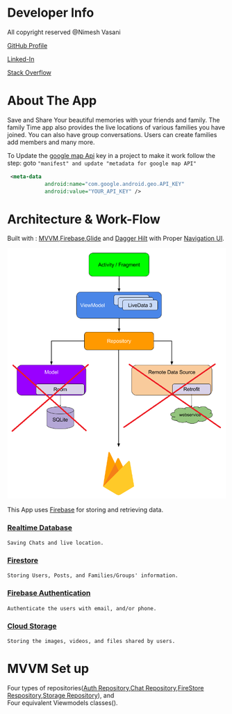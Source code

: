 # Developer Info

All copyright reserved @Nimesh Vasani 

[GitHub Profile](https://github.com/NimeshVasani)

[Linked-In](https://www.linkedin.com/in/nimesh-vasani-99b642154/)

[Stack Overflow](https://stackoverflow.com/users/16579306/nimesh-vasani)

# About The App

Save and Share Your beautiful memories with your friends and family. 
The family Time app also provides the live locations of various families you have joined. 
You can also have group conversations.
Users can create families add members and many more.

To Update the [google map Api](https://console.cloud.google.com) key in a project to make it work follow the step: goto `"manifest" and update "metadata for google map API"`

```xml
 <meta-data
            android:name="com.google.android.geo.API_KEY"
            android:value="YOUR_API_KEY" />
```

# Architecture & Work-Flow

Built with  : [MVVM](https://developer.android.com/topic/libraries/architecture/viewmodel?gclid=CjwKCAjw5dqgBhBNEiwA7PryaEGGNXBuF_269i5vAml9SedixRgYXYfktdB8NOZm__qJWmdN6hpUahoC2IQQAvD_BwE&gclsrc=aw.ds#kotlin_1),[Firebase](https://www.googleadservices.com/pagead/aclk?sa=L&ai=DChcSEwjs792eoPGAAxUCyuMHHTFICUUYABAAGgJ5bQ&gclid=Cj0KCQjwuZGnBhD1ARIsACxbAVifgQbodRIrGKmnYRV5z2H7BCu_BXw827Mi6aKyG5EtHXLPD_BfbyQaAj7BEALw_wcB&ohost=www.google.com&cid=CAESbOD2Ut8Gm6K5BgGftp-5gsV4VHfQXaWHFzYLMlT_gBLgfgPD0lGquSYM4462U84K50A4xUaN16_lkPVVIiMdOxrGDb7069PCsffqXI6HRs558AwEYQSe-dlhhhPn0TKyEV5EVZgXgJZo8rtSsw&sig=AOD64_3SaxRglRR1CiXsTs1DZsPZV-kqyA&q&adurl&ved=2ahUKEwjK5dWeoPGAAxXJj4kEHeD-COUQ0Qx6BAgNEAE&nis=8),[Glide](https://github.com/bumptech/glide) and [Dagger Hilt](https://developer.android.com/training/dependency-injection/hilt-android) with Proper [Navigation UI](https://developer.android.com/guide/navigation/navigation-getting-started).

![alt text](https://github.com/NimeshVasani/Family-Time/blob/890ce652ceaa2f2a87a0b8b5ea9d8f9b4be18a06/snaposhots/mvvm_firebase.png)

This App uses [Firebase](https://firebase.google.com) for storing and retrieving data. 
### [Realtime Database](https://firebase.google.com/docs/database)
    Saving Chats and live location.
### [Firestore](https://firebase.google.com/docs/firestore) 
    Storing Users, Posts, and Families/Groups' information.
### [Firebase Authentication](https://firebase.google.com/docs/auth) 
    Authenticate the users with email, and/or phone.
### [Cloud Storage](https://firebase.google.com/docs/storage) 
    Storing the images, videos, and files shared by users.

# MVVM Set up
  Four types of repositories([Auth Repository](app/src/main/java/com/example/familytime/repositories/auth/AuthRepository.kt),[Chat Repository](app/src/main/java/com/example/familytime/repositories/chats/ChatsRepository.kt),[FireStore Respository](app/src/main/java/com/example/familytime/repositories/firestore/FireStoreRepository.kt),[Storage Repository](app/src/main/java/com/example/familytime/repositories/storage/StorageRepository.kt)), and  
  Four equivalent Viewmodels classes().
  
    
    
